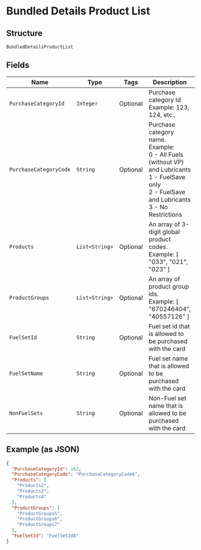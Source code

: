 
# Bundled Details Product List

## Structure

`BundledDetailsProductList`

## Fields

| Name | Type | Tags | Description | Getter | Setter |
|  --- | --- | --- | --- | --- | --- |
| `PurchaseCategoryId` | `Integer` | Optional | Purchase category Id<br>Example: 123, 124, etc., | Integer getPurchaseCategoryId() | setPurchaseCategoryId(Integer purchaseCategoryId) |
| `PurchaseCategoryCode` | `String` | Optional | Purchase category name.<br>Example:<br>0 - All Fuels (without VP) and Lubricants<br>1 - FuelSave only<br>2 - FuelSave and Lubricants<br>3 - No Restrictions | String getPurchaseCategoryCode() | setPurchaseCategoryCode(String purchaseCategoryCode) |
| `Products` | `List<String>` | Optional | An array of 3-digit global product codes.<br>Example: [ "033", "021", "023" ] | List<String> getProducts() | setProducts(List<String> products) |
| `ProductGroups` | `List<String>` | Optional | An array of product group ids.<br>Example: [ "670246404", "40557126" ] | List<String> getProductGroups() | setProductGroups(List<String> productGroups) |
| `FuelSetId` | `String` | Optional | Fuel set id that is allowed to be purchased with the card | String getFuelSetId() | setFuelSetId(String fuelSetId) |
| `FuelSetName` | `String` | Optional | Fuel set name that is allowed to be purchased with the card | String getFuelSetName() | setFuelSetName(String fuelSetName) |
| `NonFuelSets` | `String` | Optional | Non-Fuel set name that is allowed to be purchased with the card | String getNonFuelSets() | setNonFuelSets(String nonFuelSets) |

## Example (as JSON)

```json
{
  "PurchaseCategoryId": 162,
  "PurchaseCategoryCode": "PurchaseCategoryCode6",
  "Products": [
    "Products2",
    "Products3",
    "Products4"
  ],
  "ProductGroups": [
    "ProductGroups5",
    "ProductGroups6",
    "ProductGroups7"
  ],
  "FuelSetId": "FuelSetId8"
}
```


